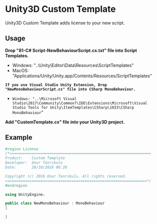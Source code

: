 # Unity3D Custom Template
Unity3D Custom Template adds license to your new script.

## Usage
**Drop "81-C# Script-NewBehaviourScript.cs.txt" file into Script Templates.**
* Windows: "..\Unity\Editor\Data\Resources\ScriptTemplates"
* MacOS: "Applications/Unity/Unity.app/Contents/Resources/ScriptTemplates"

**`If you use Visual Studio Unity Extension, Drop "NewMonoBehaviourScript.cs" file into CSharp MonoBehaviour.`**
* `Windows: "..\Microsoft Visual Studio\2017\Community\Common7\IDE\Extensions\Microsoft\Visual Studio Tools for Unity\ItemTemplates\CSharp\1033\CSharp MonoBehaviour`"

**Add "CustomTemplate.cs" file into your Unity3D project.**

## Example
```cs
#region License
/*================================================================
Product:    Custom Template
Developer:  Onur Tanrıkulu
Date:       28/10/2016 06:28

Copyright (c) 2016 Onur Tanrikulu. All rights reserved.
================================================================*/
#endregion

using UnityEngine;

public class NewMonoBehaviour : MonoBehaviour
{

}
```
